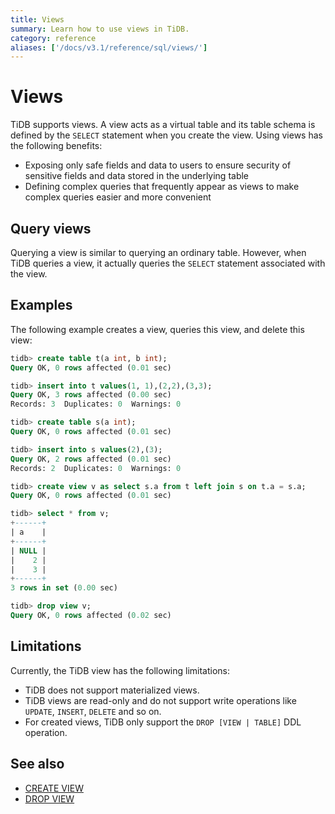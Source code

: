 ```yaml
---
title: Views
summary: Learn how to use views in TiDB.
category: reference
aliases: ['/docs/v3.1/reference/sql/views/']
---
```


# Views

TiDB supports views. A view acts as a virtual table and its table schema is defined by the `SELECT` statement when you create the view. Using views has the following benefits:

- Exposing only safe fields and data to users to ensure security of sensitive fields and data stored in the underlying table
- Defining complex queries that frequently appear as views to make complex queries easier and more convenient

## Query views

Querying a view is similar to querying an ordinary table. However, when TiDB queries a view, it actually queries the `SELECT` statement associated with the view.

## Examples

The following example creates a view, queries this view, and delete this view:

```sql
tidb> create table t(a int, b int);
Query OK, 0 rows affected (0.01 sec)

tidb> insert into t values(1, 1),(2,2),(3,3);
Query OK, 3 rows affected (0.00 sec)
Records: 3  Duplicates: 0  Warnings: 0

tidb> create table s(a int);
Query OK, 0 rows affected (0.01 sec)

tidb> insert into s values(2),(3);
Query OK, 2 rows affected (0.01 sec)
Records: 2  Duplicates: 0  Warnings: 0

tidb> create view v as select s.a from t left join s on t.a = s.a;
Query OK, 0 rows affected (0.01 sec)

tidb> select * from v;
+------+
| a    |
+------+
| NULL |
|    2 |
|    3 |
+------+
3 rows in set (0.00 sec)

tidb> drop view v;
Query OK, 0 rows affected (0.02 sec)
```

## Limitations

Currently, the TiDB view has the following limitations:

- TiDB does not support materialized views.
- TiDB views are read-only and do not support write operations like `UPDATE`, `INSERT`, `DELETE` and so on.
- For created views, TiDB only support the `DROP [VIEW | TABLE]` DDL operation.

## See also

- [CREATE VIEW](/sql-statements/sql-statement-create-view.md)
- [DROP VIEW](/sql-statements/sql-statement-drop-view.md)
